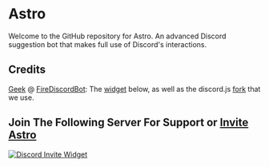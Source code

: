# Astro

Welcome to the GitHub repository for Astro. An advanced Discord suggestion bot that makes full use of Discord's interactions.

## Credits

[Geek](https://github.com/GamingGeek) @ [FireDiscordBot](https://github.com/): The [widget](https://inv.wtf) below, as well as the discord.js [fork](https://github.com/FireDiscordBot/discord.js) that we use.

## Join The Following Server For Support or [**Invite Astro**]()

[![Discord Invite Widget](https://inv.wtf/widget/polar)](https://inv.wtf/polar)
